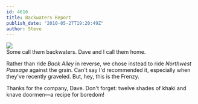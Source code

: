 ```yaml
---
id: 4616
title: Backwaters Report
publish_date: "2010-05-27T19:20:49Z"
author: Steve
---
```

![](http://www.flagstafffrenzy.org/wp-content/uploads/2010/05/backwaters.jpg)  
Some call them backwaters. Dave and I call them home.

Rather than ride _Back Alley_ in reverse, we chose instead to ride _Northwest Passage_ against the grain. Can't say I'd recommended it, especially when they've recently graveled. But, hey, this is the Frenzy.

Thanks for the company, Dave. Don't forget: twelve shades of khaki and knave doormen—a recipe for boredom!
